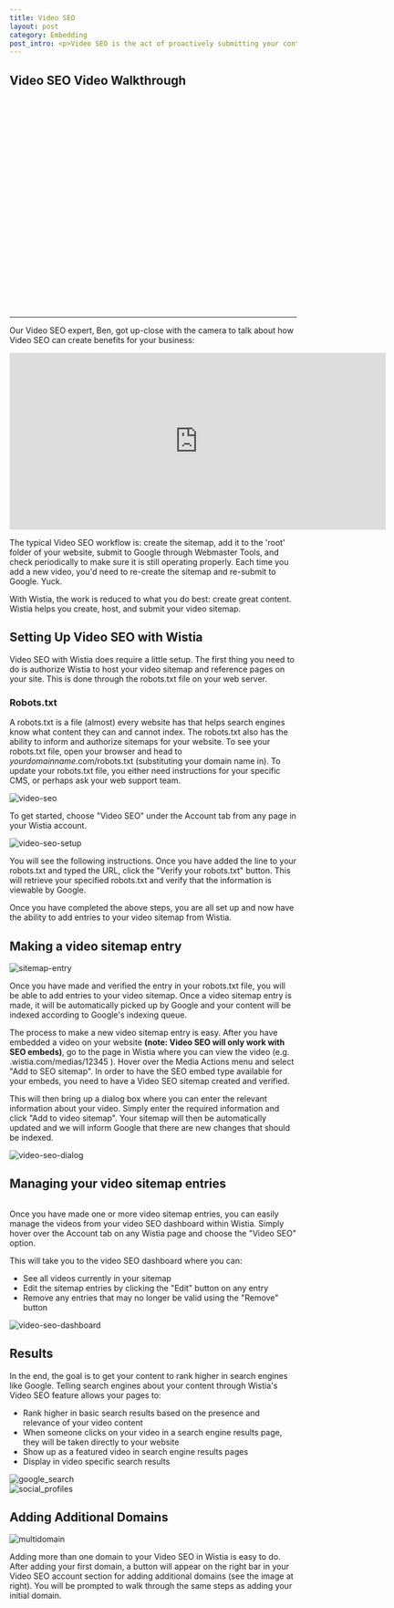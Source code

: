 ```yaml
---
title: Video SEO 
layout: post
category: Embedding
post_intro: <p>Video SEO is the act of proactively submitting your content, through what’s called a “Video Sitemap", so that it’s easier for Google and other search engines to find it.</p><p>Once your video sitemap is submitted your videos can:</p><ul><li>Appear inline in universal search results</li><li>Send people directly to your website when clicked on in search results</li><li>Boost overall placement for your page</li><li>Appear in video specific search results, like http://video.google.com</li></ul>
---
```


## Video SEO Video Walkthrough

<div id="the_video" class="video_embed">
<div id="wistia_38bcf1939d" class="wistia_embed" style="width:660px;height:371px;" data-video-width="660" data-video-height="371">&nbsp;</div>
<script charset="ISO-8859-1" src="http://fast.wistia.com/static/concat/E-v1.js"></script>
<script>
wistiaEmbed = Wistia.embed("38bcf1939d", {
  version: "v1",
  videoWidth: 660,
  videoHeight: 371,
  controlsVisibleOnLoad: true,
  playerColor: "aae3d8"
});
</script>

<script>
var url = window.location.href.toString();
var playInterval;
if (url.indexOf('hf') != -1)
{
    playInterval = setInterval(autoPlay, 100);
}
function autoPlay()
{
    try{
    wistiaEmbed.play();
    clearInterval(playInterval);
    } catch (e) {}
}
</script>
</div>

----

Our Video SEO expert, Ben, got up-close with the camera to talk about how Video SEO can create benefits for your business:

<div class="video_embed">
  <iframe src="http://fast.wistia.com/embed/iframe/b96bdea4c2?controlsVisibleOnLoad=true&playerColor=aae3d8&version=v1&videoHeight=310&videoWidth=660" allowtransparency="true" frameborder="0" scrolling="no" class="wistia_embed" name="wistia_embed" width="660" height="310"></iframe>
</div>

The typical Video SEO workflow is: create the sitemap, add it to the 'root' folder of your website, submit to Google through Webmaster Tools, and check periodically to make sure it is still operating properly.  Each time you add a new video, you'd need to re-create the sitemap and re-submit to Google. Yuck.

With Wistia, the work is reduced to what you do best: create great content.  Wistia helps you create, host, and submit your video sitemap.

## Setting Up Video SEO with Wistia

Video SEO with Wistia does require a little setup. The first thing you need to do is authorize Wistia to host your video sitemap and reference pages on your site. This is done through the robots.txt file on your web server. 
 
### Robots.txt

A robots.txt is a file (almost) every website has that helps search engines know what content they can and cannot index. The robots.txt also has the ability to inform and authorize sitemaps for your website.  To see your robots.txt file, open your browser and head to *yourdomainname*.com/robots.txt (substituting your domain name in).  To update your robots.txt file, you either need instructions for your specific CMS, or perhaps ask your web support team.

<div class="post_image float_right"><img src="/images/video-seo.png" alt="video-seo" /></div>

To get started, choose "Video SEO" under the Account tab from any page in your Wistia account.

<div class="post_image float_right"><img src="/images/video-seo-setup.png" alt="video-seo-setup" /></div>

You will see the following instructions.  Once you have added the line to your robots.txt and typed the URL, click the "Verify your robots.txt" button.  This will retrieve your specified robots.txt and verify that the information is viewable by Google.

Once you have completed the above steps, you are all set up and now have the ability to add entries to your video sitemap from Wistia.

## Making a video sitemap entry

<div class="post_image float_right"><img src="/images/sitemap-entry.png" alt="sitemap-entry" /></div>

Once you have made and verified the entry in your robots.txt file, you will be able to add entries to your video sitemap.  Once a video sitemap entry is made, it will be automatically picked up by Google and your content will be indexed according to Google's indexing queue.

The process to make a new video sitemap entry is easy.  After you have embedded a video on your website **(note: Video SEO will only work with SEO embeds)**, go to the page in Wistia where you can view the video (e.g. <youraccount>.wistia.com/medias/12345 ).  Hover over the Media Actions menu and select "Add to SEO sitemap".  In order to have the SEO embed type available for your embeds, you need to have a Video SEO sitemap created and verified.

This will then bring up a dialog box where you can enter the relevant information about your video.  Simply enter the required information and click "Add to video sitemap".  Your sitemap will then be automatically updated and we will inform Google that there are new changes that should be indexed.

<div class="post_image center"><img src="/images/video-seo-dialog.png" alt="video-seo-dialog" /></div>

## Managing your video sitemap entries

<div class="post_image float_right"><img src="/images/video-seo.png" alt="" /></div>

Once you have made one or more video sitemap entries, you can easily manage the videos from your video SEO dashboard within Wistia.  Simply hover over the Account tab on any Wistia page and choose the "Video SEO" option. 

This will take you to the video SEO dashboard where you can:

*  See all videos currently in your sitemap
*  Edit the sitemap entries by clicking the "Edit" button on any entry
*  Remove any entries that may no longer be valid using the "Remove" button

<div class="post_image center"><img src="/images/video-seo-dashboard.png" alt="video-seo-dashboard" /></div>

## Results

In the end, the goal is to get your content to rank higher in search engines like Google.  Telling search engines about your content through Wistia's Video SEO feature allows your pages to:

*  Rank higher in basic search results based on the presence and relevance of your video content 
*  When someone clicks on your video in a search engine results page, they will be taken directly to your website
*  Show up as a featured video in search engine results pages
*  Display in video specific search results

<div class="post_image center"><img src="/images/google_search.jpg" alt="google_search" /></div>


<div class="post_image center"><img src="/images/social_profiles.jpg" alt="social_profiles" /></div>

## Adding Additional Domains

<div class="post_image float_right"><img src="/images/multidomain.png" alt="multidomain" /></div>

Adding more than one domain to your Video SEO in Wistia is easy to do.  After adding your first domain, a button will appear on the right bar in your Video SEO account section for adding additional domains (see the image at right).  You will be prompted to walk through the same steps as adding your initial domain.
 
